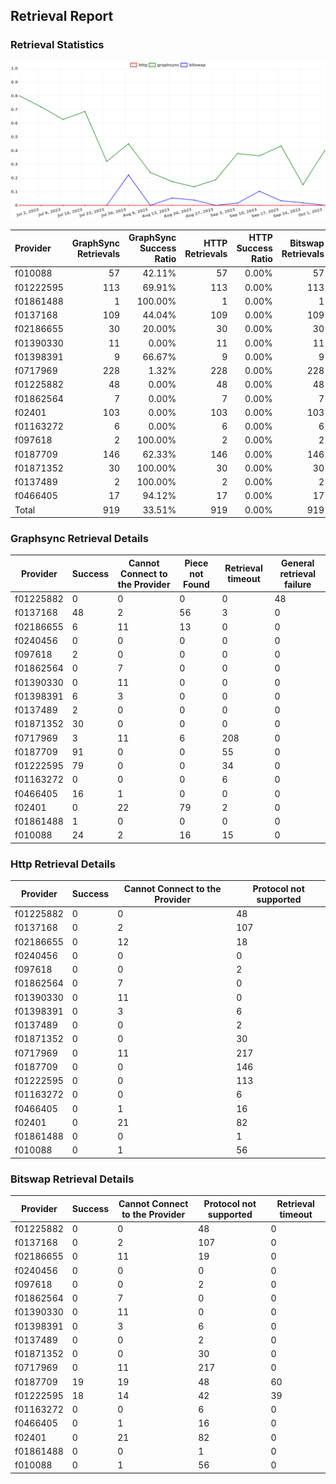 ## Retrieval Report
### Retrieval Statistics
<img src="https://raw.githubusercontent.com/data-preservation-programs/filplus-checker-assets/main/filecoin-project/filecoin-plus-large-datasets/issues/1999/1696255078274.png"/>

| Provider  | GraphSync Retrievals | GraphSync Success Ratio | HTTP Retrievals | HTTP Success Ratio | Bitswap Retrievals | Bitswap Success Ratio |
| :-------- | -------------------: | ----------------------: | --------------: | -----------------: | -----------------: | --------------------: |
| f010088   |                   57 |                  42.11% |              57 |              0.00% |                 57 |                 0.00% |
| f01222595 |                  113 |                  69.91% |             113 |              0.00% |                113 |                15.93% |
| f01861488 |                    1 |                 100.00% |               1 |              0.00% |                  1 |                 0.00% |
| f0137168  |                  109 |                  44.04% |             109 |              0.00% |                109 |                 0.00% |
| f02186655 |                   30 |                  20.00% |              30 |              0.00% |                 30 |                 0.00% |
| f01390330 |                   11 |                   0.00% |              11 |              0.00% |                 11 |                 0.00% |
| f01398391 |                    9 |                  66.67% |               9 |              0.00% |                  9 |                 0.00% |
| f0717969  |                  228 |                   1.32% |             228 |              0.00% |                228 |                 0.00% |
| f01225882 |                   48 |                   0.00% |              48 |              0.00% |                 48 |                 0.00% |
| f01862564 |                    7 |                   0.00% |               7 |              0.00% |                  7 |                 0.00% |
| f02401    |                  103 |                   0.00% |             103 |              0.00% |                103 |                 0.00% |
| f01163272 |                    6 |                   0.00% |               6 |              0.00% |                  6 |                 0.00% |
| f097618   |                    2 |                 100.00% |               2 |              0.00% |                  2 |                 0.00% |
| f0187709  |                  146 |                  62.33% |             146 |              0.00% |                146 |                13.01% |
| f01871352 |                   30 |                 100.00% |              30 |              0.00% |                 30 |                 0.00% |
| f0137489  |                    2 |                 100.00% |               2 |              0.00% |                  2 |                 0.00% |
| f0466405  |                   17 |                  94.12% |              17 |              0.00% |                 17 |                 0.00% |
| Total     |                  919 |                  33.51% |             919 |              0.00% |                919 |                 4.03% |

### Graphsync Retrieval Details
| Provider  | Success | Cannot Connect to the Provider | Piece not Found | Retrieval timeout | General retrieval failure |
| --------- | ------- | ------------------------------ | --------------- | ----------------- | ------------------------- |
| f01225882 | 0       | 0                              | 0               | 0                 | 48                        |
| f0137168  | 48      | 2                              | 56              | 3                 | 0                         |
| f02186655 | 6       | 11                             | 13              | 0                 | 0                         |
| f0240456  | 0       | 0                              | 0               | 0                 | 0                         |
| f097618   | 2       | 0                              | 0               | 0                 | 0                         |
| f01862564 | 0       | 7                              | 0               | 0                 | 0                         |
| f01390330 | 0       | 11                             | 0               | 0                 | 0                         |
| f01398391 | 6       | 3                              | 0               | 0                 | 0                         |
| f0137489  | 2       | 0                              | 0               | 0                 | 0                         |
| f01871352 | 30      | 0                              | 0               | 0                 | 0                         |
| f0717969  | 3       | 11                             | 6               | 208               | 0                         |
| f0187709  | 91      | 0                              | 0               | 55                | 0                         |
| f01222595 | 79      | 0                              | 0               | 34                | 0                         |
| f01163272 | 0       | 0                              | 0               | 6                 | 0                         |
| f0466405  | 16      | 1                              | 0               | 0                 | 0                         |
| f02401    | 0       | 22                             | 79              | 2                 | 0                         |
| f01861488 | 1       | 0                              | 0               | 0                 | 0                         |
| f010088   | 24      | 2                              | 16              | 15                | 0                         |

### Http Retrieval Details
| Provider  | Success | Cannot Connect to the Provider | Protocol not supported |
| --------- | ------- | ------------------------------ | ---------------------- |
| f01225882 | 0       | 0                              | 48                     |
| f0137168  | 0       | 2                              | 107                    |
| f02186655 | 0       | 12                             | 18                     |
| f0240456  | 0       | 0                              | 0                      |
| f097618   | 0       | 0                              | 2                      |
| f01862564 | 0       | 7                              | 0                      |
| f01390330 | 0       | 11                             | 0                      |
| f01398391 | 0       | 3                              | 6                      |
| f0137489  | 0       | 0                              | 2                      |
| f01871352 | 0       | 0                              | 30                     |
| f0717969  | 0       | 11                             | 217                    |
| f0187709  | 0       | 0                              | 146                    |
| f01222595 | 0       | 0                              | 113                    |
| f01163272 | 0       | 0                              | 6                      |
| f0466405  | 0       | 1                              | 16                     |
| f02401    | 0       | 21                             | 82                     |
| f01861488 | 0       | 0                              | 1                      |
| f010088   | 0       | 1                              | 56                     |

### Bitswap Retrieval Details
| Provider  | Success | Cannot Connect to the Provider | Protocol not supported | Retrieval timeout |
| --------- | ------- | ------------------------------ | ---------------------- | ----------------- |
| f01225882 | 0       | 0                              | 48                     | 0                 |
| f0137168  | 0       | 2                              | 107                    | 0                 |
| f02186655 | 0       | 11                             | 19                     | 0                 |
| f0240456  | 0       | 0                              | 0                      | 0                 |
| f097618   | 0       | 0                              | 2                      | 0                 |
| f01862564 | 0       | 7                              | 0                      | 0                 |
| f01390330 | 0       | 11                             | 0                      | 0                 |
| f01398391 | 0       | 3                              | 6                      | 0                 |
| f0137489  | 0       | 0                              | 2                      | 0                 |
| f01871352 | 0       | 0                              | 30                     | 0                 |
| f0717969  | 0       | 11                             | 217                    | 0                 |
| f0187709  | 19      | 19                             | 48                     | 60                |
| f01222595 | 18      | 14                             | 42                     | 39                |
| f01163272 | 0       | 0                              | 6                      | 0                 |
| f0466405  | 0       | 1                              | 16                     | 0                 |
| f02401    | 0       | 21                             | 82                     | 0                 |
| f01861488 | 0       | 0                              | 1                      | 0                 |
| f010088   | 0       | 1                              | 56                     | 0                 |
